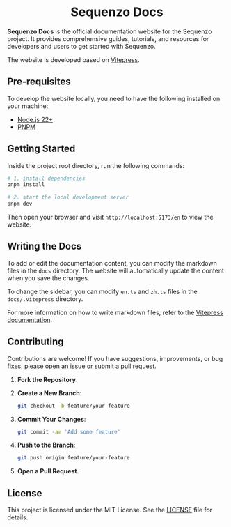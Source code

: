 <h1 align="center">Sequenzo Docs</h1>


**Sequenzo Docs** is the official documentation website for the Sequenzo project. It provides comprehensive guides, tutorials, and resources for developers and users to get started with Sequenzo.

The website is developed based on [Vitepress](https://github.com/vuejs/vitepress).

## Pre-requisites

To develop the website locally, you need to have the following installed on your machine:

- [Node.js 22+](https://nodejs.org/en/)
- [PNPM](https://pnpm.io/)

## Getting Started

Inside the project root directory, run the following commands:

```bash
# 1. install dependencies
pnpm install

# 2. start the local development server
pnpm dev
```

Then open your browser and visit `http://localhost:5173/en` to view the website.

## Writing the Docs

To add or edit the documentation content, you can modify the markdown files in the `docs` directory. The website will automatically update the content when you save the changes.

To change the sidebar, you can modify `en.ts` and `zh.ts` files in the `docs/.vitepress` directory.

For more information on how to write markdown files, refer to the [Vitepress documentation](https://vitepress.dev/).

## Contributing

Contributions are welcome! If you have suggestions, improvements, or bug fixes, please open an issue or submit a pull request.

1. **Fork the Repository**.
2. **Create a New Branch**:

   ```bash
   git checkout -b feature/your-feature
   ```

3. **Commit Your Changes**:

   ```bash
   git commit -am 'Add some feature'
   ```

4. **Push to the Branch**:

   ```bash
   git push origin feature/your-feature
   ```

5. **Open a Pull Request**.

## License

This project is licensed under the MIT License. See the [LICENSE](LICENSE) file for details.
